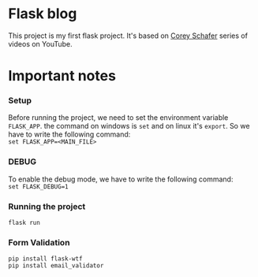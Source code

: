 # Flask blog
This project is my first flask project. It's based on [Corey Schafer](https://www.youtube.com/watch?v=MwZwr5Tvyxo&list=PL-osiE80TeTs4UjLw5MM6OjgkjFeUxCYH) series of videos on YouTube.

# Important notes
### Setup
Before running the project, we need to set the environment variable `FLASK_APP`. the command on windows is `set` and on
linux it's `export`. So we have to write the following command:  
`set FLASK_APP=<MAIN_FILE>`
### DEBUG
To enable the debug mode, we have to write the following command:  
`set FLASK_DEBUG=1`
### Running the project
`flask run`
### Form Validation
`pip install flask-wtf`   
`pip install email_validator`

